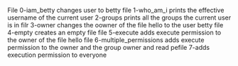 File 0-iam_betty changes user to betty
file 1-who_am_i prints the effective username of the current user
2-groups prints all the groups the current user is in
filr 3-owner changes the oowner of the file hello to the user betty
file 4-empty creates an empty file
file 5-execute adds execute permission to the owner of the file hello
file 6-multiple_permissions adds execute permission to the owner and the group owner and read pefile 7-adds execution permission to everyone